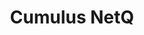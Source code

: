 ---
title: Cumulus NetQ
version: "2.4"
layout: pdf
product: Cumulus NetQ
type: pdf
bookhidden: true
---